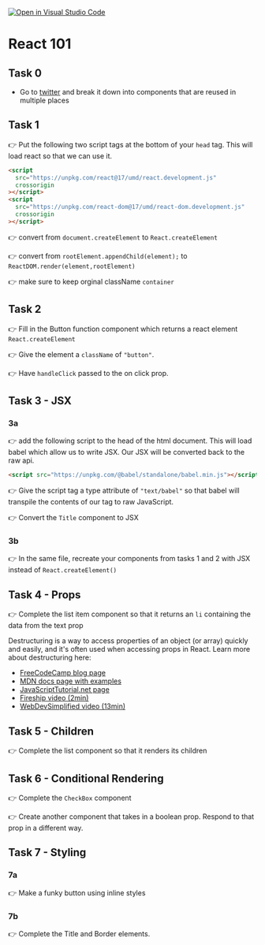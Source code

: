 [![Open in Visual Studio Code](https://classroom.github.com/assets/open-in-vscode-c66648af7eb3fe8bc4f294546bfd86ef473780cde1dea487d3c4ff354943c9ae.svg)](https://classroom.github.com/online_ide?assignment_repo_id=7976852&assignment_repo_type=AssignmentRepo)
# React 101

## Task 0

- Go to [twitter](https://twitter.com/) and break it down into components that are reused in multiple places

## Task 1

👉 Put the following two script tags at the bottom of your `head` tag. This will load react so that we can use it.

```html
<script
  src="https://unpkg.com/react@17/umd/react.development.js"
  crossorigin
></script>
<script
  src="https://unpkg.com/react-dom@17/umd/react-dom.development.js"
  crossorigin
></script>
```

👉 convert from `document.createElement` to `React.createElement`

👉 convert from `rootElement.appendChild(element);` to `ReactDOM.render(element,rootElement)`

👉 make sure to keep orginal className `container`

## Task 2

👉 Fill in the Button function component which returns a react element `React.createElement`

👉 Give the element a `className` of `"button"`.

👉 Have `handleClick` passed to the on click prop.

## Task 3 - JSX

### 3a

👉 add the following script to the head of the html document. This will load babel which allow us to write JSX. Our JSX will be converted back to the raw api.

```html
<script src="https://unpkg.com/@babel/standalone/babel.min.js"></script>
```

👉 Give the script tag a type attribute of `"text/babel"` so that babel will transpile the contents of our tag to raw JavaScript.

👉 Convert the `Title` component to JSX

### 3b

👉 In the same file, recreate your components from tasks 1 and 2 with JSX instead of `React.createElement()` 

## Task 4 - Props

👉 Complete the list item component so that it returns an `li` containing the data from the text prop

Destructuring is a way to access properties of an object (or array) quickly and easily, and it's often used when accessing props in React. Learn more about destructuring here:

- [FreeCodeCamp blog page](https://www.freecodecamp.org/news/destructuring-patterns-javascript-arrays-and-objects/)
- [MDN docs page with examples](https://developer.mozilla.org/en-US/docs/Web/JavaScript/Reference/Operators/Destructuring_assignment)
- [JavaScriptTutorial.net page](https://www.javascripttutorial.net/es6/javascript-object-destructuring/)
- [Fireship video (2min)](https://www.youtube.com/watch?v=UgEaJBz3bjY)
- [WebDevSimplified video (13min)](https://www.youtube.com/watch?v=NIq3qLaHCIs)

## Task 5 - Children

👉 Complete the list component so that it renders its children

## Task 6 - Conditional Rendering

👉 Complete the `CheckBox` component

👉 Create another component that takes in a boolean prop. Respond to that prop in a different way.

## Task 7 - Styling

### 7a

👉 Make a funky button using inline styles

### 7b

👉 Complete the Title and Border elements.

